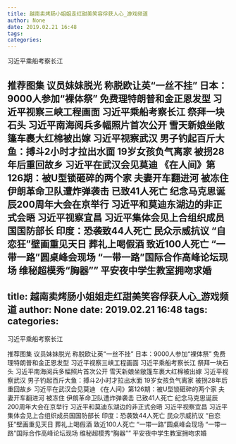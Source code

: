 ```yaml
---
title: 越南卖烤肠小姐姐走红甜美笑容俘获人心_游戏频道
author: None
date: 2019.02.21 16:48
tags: 
categories: 
---
```

习近平乘船考察长江
<!-- more -->
                        
推荐图集
议员妹妹脱光 称脱欧让英“一丝不挂”
日本：9000人参加“裸体祭”
免费理特朗普和金正恩发型
习近平视察三峡工程画面
习近平乘船考察长江
祭拜一块石头
习近平南海阅兵多幅照片首次公开
雪天新娘坐敞篷车裹大红棉被出嫁
习近平视察武汉
男子钓起百斤大鱼：搏斗2小时才拉出水面
19岁女孩负气离家 被拐28年后重回故乡
习近平在武汉会见莫迪
《在人间》第126期：被U型锁砸碎的两个家
夫妻开车翻进河 被冻住
伊朗革命卫队遭炸弹袭击 已致41人死亡
纪念马克思诞辰200周年大会在京举行
习近平和莫迪东湖边的非正式会晤
习近平视察宜昌
习近平集体会见上合组织成员国国防部长
印度：恐袭致44人死亡 民众示威抗议
“自恋狂”壁画重见天日
葬礼上喝假酒 致近100人死亡
“一带一路”圆桌峰会现场
“一带一路”国际合作高峰论坛现场
维秘超模秀“胸器””
平安夜中学生教室拥吻求婚
---
title: 越南卖烤肠小姐姐走红甜美笑容俘获人心_游戏频道
author: None
date: 2019.02.21 16:48
tags: 
categories: 
---
习近平乘船考察长江
<!-- more -->
                        
推荐图集
议员妹妹脱光 称脱欧让英“一丝不挂”
日本：9000人参加“裸体祭”
免费理特朗普和金正恩发型
习近平视察三峡工程画面
习近平乘船考察长江
祭拜一块石头
习近平南海阅兵多幅照片首次公开
雪天新娘坐敞篷车裹大红棉被出嫁
习近平视察武汉
男子钓起百斤大鱼：搏斗2小时才拉出水面
19岁女孩负气离家 被拐28年后重回故乡
习近平在武汉会见莫迪
《在人间》第126期：被U型锁砸碎的两个家
夫妻开车翻进河 被冻住
伊朗革命卫队遭炸弹袭击 已致41人死亡
纪念马克思诞辰200周年大会在京举行
习近平和莫迪东湖边的非正式会晤
习近平视察宜昌
习近平集体会见上合组织成员国国防部长
印度：恐袭致44人死亡 民众示威抗议
“自恋狂”壁画重见天日
葬礼上喝假酒 致近100人死亡
“一带一路”圆桌峰会现场
“一带一路”国际合作高峰论坛现场
维秘超模秀“胸器””
平安夜中学生教室拥吻求婚
